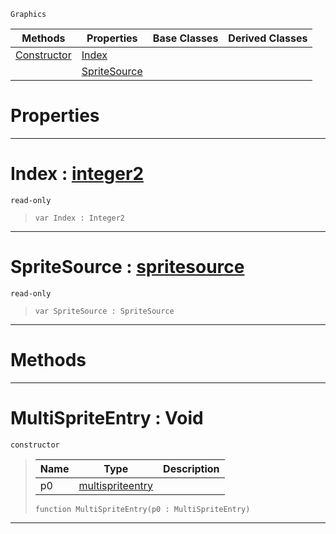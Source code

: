  `Graphics`

|Methods|Properties|Base Classes|Derived Classes|
|---|---|---|---|
|[ Constructor](https://github.com/PlasmaEngine/PlasmaDocs/tree/master/docs/C%2B%2B/code_reference/class_reference/multispriteentry.markdown#multispriteentry-void)|[ Index](https://github.com/PlasmaEngine/PlasmaDocs/tree/master/docs/C%2B%2B/code_reference/class_reference/multispriteentry.markdown#index-plasma-engine-docume)| | |
| |[ SpriteSource](https://github.com/PlasmaEngine/PlasmaDocs/tree/master/docs/C%2B%2B/code_reference/class_reference/multispriteentry.markdown#spritesource-plasma-engine)| | |


 #  Properties


---  
 #  Index : [integer2](https://github.com/PlasmaEngine/PlasmaDocs/tree/master/docs/C%2B%2B/code_reference/lightning_base_types/integer2.markdown)

 `read-only`

> 
> ``` lang=cpp, name=Lightning
> var Index : Integer2


---  
 #  SpriteSource : [spritesource](https://github.com/PlasmaEngine/PlasmaDocs/tree/master/docs/C%2B%2B/code_reference/class_reference/spritesource.markdown)

 `read-only`

> 
> ``` lang=cpp, name=Lightning
> var SpriteSource : SpriteSource


---  
 #  Methods


---  
 #  MultiSpriteEntry : Void

 `constructor`

> 
> |Name|Type|Description|
> |---|---|---|
> |p0|[multispriteentry](https://github.com/PlasmaEngine/PlasmaDocs/tree/master/docs/C%2B%2B/code_reference/class_reference/multispriteentry.markdown)| |
> ``` lang=cpp, name=Lightning
> function MultiSpriteEntry(p0 : MultiSpriteEntry)
> ``` 


---  
 

 